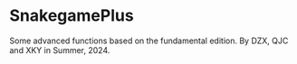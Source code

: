 # SnakegamePlus
Some advanced functions based on the fundamental edition.
By DZX, QJC and XKY in Summer, 2024.
